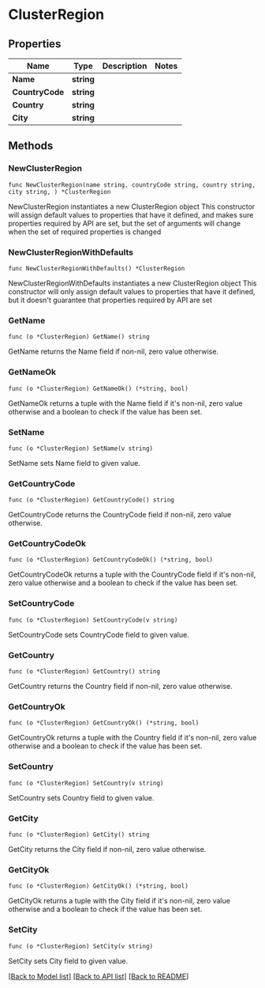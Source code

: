 # ClusterRegion

## Properties

Name | Type | Description | Notes
------------ | ------------- | ------------- | -------------
**Name** | **string** |  | 
**CountryCode** | **string** |  | 
**Country** | **string** |  | 
**City** | **string** |  | 

## Methods

### NewClusterRegion

`func NewClusterRegion(name string, countryCode string, country string, city string, ) *ClusterRegion`

NewClusterRegion instantiates a new ClusterRegion object
This constructor will assign default values to properties that have it defined,
and makes sure properties required by API are set, but the set of arguments
will change when the set of required properties is changed

### NewClusterRegionWithDefaults

`func NewClusterRegionWithDefaults() *ClusterRegion`

NewClusterRegionWithDefaults instantiates a new ClusterRegion object
This constructor will only assign default values to properties that have it defined,
but it doesn't guarantee that properties required by API are set

### GetName

`func (o *ClusterRegion) GetName() string`

GetName returns the Name field if non-nil, zero value otherwise.

### GetNameOk

`func (o *ClusterRegion) GetNameOk() (*string, bool)`

GetNameOk returns a tuple with the Name field if it's non-nil, zero value otherwise
and a boolean to check if the value has been set.

### SetName

`func (o *ClusterRegion) SetName(v string)`

SetName sets Name field to given value.


### GetCountryCode

`func (o *ClusterRegion) GetCountryCode() string`

GetCountryCode returns the CountryCode field if non-nil, zero value otherwise.

### GetCountryCodeOk

`func (o *ClusterRegion) GetCountryCodeOk() (*string, bool)`

GetCountryCodeOk returns a tuple with the CountryCode field if it's non-nil, zero value otherwise
and a boolean to check if the value has been set.

### SetCountryCode

`func (o *ClusterRegion) SetCountryCode(v string)`

SetCountryCode sets CountryCode field to given value.


### GetCountry

`func (o *ClusterRegion) GetCountry() string`

GetCountry returns the Country field if non-nil, zero value otherwise.

### GetCountryOk

`func (o *ClusterRegion) GetCountryOk() (*string, bool)`

GetCountryOk returns a tuple with the Country field if it's non-nil, zero value otherwise
and a boolean to check if the value has been set.

### SetCountry

`func (o *ClusterRegion) SetCountry(v string)`

SetCountry sets Country field to given value.


### GetCity

`func (o *ClusterRegion) GetCity() string`

GetCity returns the City field if non-nil, zero value otherwise.

### GetCityOk

`func (o *ClusterRegion) GetCityOk() (*string, bool)`

GetCityOk returns a tuple with the City field if it's non-nil, zero value otherwise
and a boolean to check if the value has been set.

### SetCity

`func (o *ClusterRegion) SetCity(v string)`

SetCity sets City field to given value.



[[Back to Model list]](../README.md#documentation-for-models) [[Back to API list]](../README.md#documentation-for-api-endpoints) [[Back to README]](../README.md)


